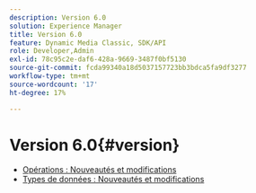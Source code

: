 ```yaml
---
description: Version 6.0
solution: Experience Manager
title: Version 6.0
feature: Dynamic Media Classic, SDK/API
role: Developer,Admin
exl-id: 78c95c2e-daf6-428a-9669-3487f0bf5130
source-git-commit: fcda99340a18d5037157723bb3bdca5fa9df3277
workflow-type: tm+mt
source-wordcount: '17'
ht-degree: 17%

---
```


# Version 6.0{#version}

* [Opérations : Nouveautés et modifications](r-6-operations.md)
* [Types de données : Nouveautés et modifications](r-6-types.md)
